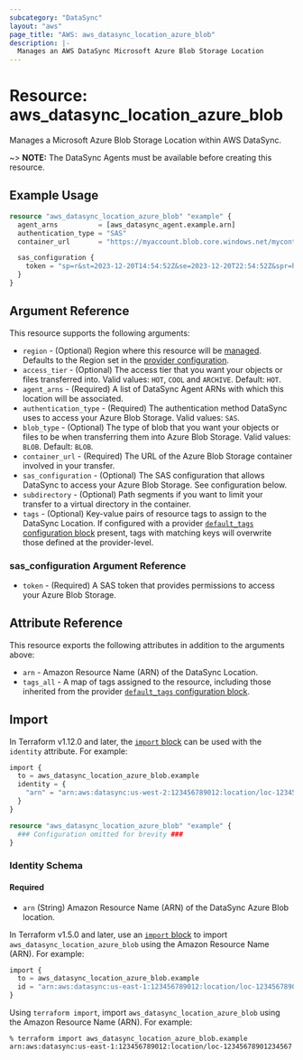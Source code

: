 ```yaml
---
subcategory: "DataSync"
layout: "aws"
page_title: "AWS: aws_datasync_location_azure_blob"
description: |-
  Manages an AWS DataSync Microsoft Azure Blob Storage Location
---
```


# Resource: aws_datasync_location_azure_blob

Manages a Microsoft Azure Blob Storage Location within AWS DataSync.

~> **NOTE:** The DataSync Agents must be available before creating this resource.

## Example Usage

```terraform
resource "aws_datasync_location_azure_blob" "example" {
  agent_arns          = [aws_datasync_agent.example.arn]
  authentication_type = "SAS"
  container_url       = "https://myaccount.blob.core.windows.net/mycontainer"

  sas_configuration {
    token = "sp=r&st=2023-12-20T14:54:52Z&se=2023-12-20T22:54:52Z&spr=https&sv=2021-06-08&sr=c&sig=aBBKDWQvyuVcTPH9EBp%2FXTI9E%2F%2Fmq171%2BZU178wcwqU%3D"
  }
}
```

## Argument Reference

This resource supports the following arguments:

* `region` - (Optional) Region where this resource will be [managed](https://docs.aws.amazon.com/general/latest/gr/rande.html#regional-endpoints). Defaults to the Region set in the [provider configuration](https://registry.terraform.io/providers/hashicorp/aws/latest/docs#aws-configuration-reference).
* `access_tier` - (Optional) The access tier that you want your objects or files transferred into. Valid values: `HOT`, `COOL` and `ARCHIVE`. Default: `HOT`.
* `agent_arns` - (Required) A list of DataSync Agent ARNs with which this location will be associated.
* `authentication_type` - (Required) The authentication method DataSync uses to access your Azure Blob Storage. Valid values: `SAS`.
* `blob_type` - (Optional) The type of blob that you want your objects or files to be when transferring them into Azure Blob Storage. Valid values: `BLOB`. Default: `BLOB`.
* `container_url` - (Required) The URL of the Azure Blob Storage container involved in your transfer.
* `sas_configuration` - (Optional) The SAS configuration that allows DataSync to access your Azure Blob Storage. See configuration below.
* `subdirectory` - (Optional) Path segments if you want to limit your transfer to a virtual directory in the container.
* `tags` - (Optional) Key-value pairs of resource tags to assign to the DataSync Location. If configured with a provider [`default_tags` configuration block](https://registry.terraform.io/providers/hashicorp/aws/latest/docs#default_tags-configuration-block) present, tags with matching keys will overwrite those defined at the provider-level.

### sas_configuration Argument Reference

* `token` - (Required) A SAS token that provides permissions to access your Azure Blob Storage.

## Attribute Reference

This resource exports the following attributes in addition to the arguments above:

* `arn` - Amazon Resource Name (ARN) of the DataSync Location.
* `tags_all` - A map of tags assigned to the resource, including those inherited from the provider [`default_tags` configuration block](https://registry.terraform.io/providers/hashicorp/aws/latest/docs#default_tags-configuration-block).

## Import

In Terraform v1.12.0 and later, the [`import` block](https://developer.hashicorp.com/terraform/language/import) can be used with the `identity` attribute. For example:

```terraform
import {
  to = aws_datasync_location_azure_blob.example
  identity = {
    "arn" = "arn:aws:datasync:us-west-2:123456789012:location/loc-12345678901234567"
  }
}

resource "aws_datasync_location_azure_blob" "example" {
  ### Configuration omitted for brevity ###
}
```

### Identity Schema

#### Required

- `arn` (String) Amazon Resource Name (ARN) of the DataSync Azure Blob location.

In Terraform v1.5.0 and later, use an [`import` block](https://developer.hashicorp.com/terraform/language/import) to import `aws_datasync_location_azure_blob` using the Amazon Resource Name (ARN). For example:

```terraform
import {
  to = aws_datasync_location_azure_blob.example
  id = "arn:aws:datasync:us-east-1:123456789012:location/loc-12345678901234567"
}
```

Using `terraform import`, import `aws_datasync_location_azure_blob` using the Amazon Resource Name (ARN). For example:

```console
% terraform import aws_datasync_location_azure_blob.example arn:aws:datasync:us-east-1:123456789012:location/loc-12345678901234567
```
